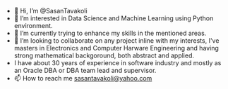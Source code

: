 - 👋 Hi, I’m @SasanTavakoli
- 👀 I’m interested in Data Science and Machine Learning using Python environment.
- 🌱 I’m currently trying to enhance my skills in the mentioned areas.
- 💞️ I’m looking to collaborate on any project inline with my interests, I've masters in Electronics and Computer Harware Engineering and having strong mathematical backgoround, both abstract and applied.
-    I have about 30 years of experience in software industry and mostly as an Oracle DBA or DBA team lead and supervisor.
- 📫 How to reach me sasantavakoli@yahoo.com

<!---
SasanTavakoli/SasanTavakoli is a ✨ special ✨ repository because its `README.md` (this file) appears on your GitHub profile.
You can click the Preview link to take a look at your changes.
--->

